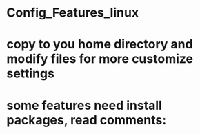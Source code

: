 # Config_Features_linux
# copy to you home directory and modify files for more customize settings 
# some features need install packages, read comments:
